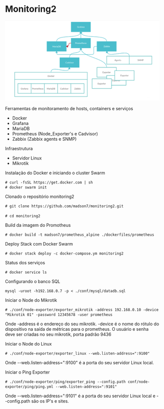 # Monitoring2
 
![](img/schema.png)
 
Ferramentas de monitoramento de hosts, containers e serviços
 
- Docker
- Grafana
- MariaDB
- Prometheus (Node_Exporter's e Cadvisor)
- Zabbix (Zabbix agents e SNMP)
 
Infraestrutura

- Servidor Linux
- Mikrotik
 
Instalação do Docker e iniciando o cluster Swarm
```
# curl -fsSL https://get.docker.com | sh
# docker swarm init
```
 
Clonado o repositório monitoring2
```
# git clone https://github.com/madson7/monitoring2.git
 
# cd monitoring2
```
 
Build da imagem do Promotheus
```
# docker build -t madson7/prometheus_alpine ./dockerfiles/prometheus
```
Deploy Stack com Docker Swarm
```
# docker stack deploy -c docker-compose.ym monitoring2
```
 
Status dos serviços
```
# docker service ls
```
Configurando o banco SQL
```
mysql -uroot -h192.168.0.7 -p < ./conf/mysql/datadb.sql
```
 
Iniciar o Node do Mikrotik
```
# ./conf/node-exporter/exporter_mikrotik -address 192.168.0.10 -device "Mikrotik 01" -password 12345678 -user prometheus
```
Onde -address é o endereço do seu mikrotik. -device é o nome do rótulo do dispositivo na saída de métricas para o prometheus. O usuário e senha deve ser criadas no seu mikrotik, porta padrão 9436
 
Iniciar o Node do Linux
```
# ./conf/node-exporter/exporter_linux --web.listen-address=":9100"
```
Onde --web.listen-address=":9100" é a porta do seu servidor Linux local.
 
Iniciar o Ping Exporter
```
# ./conf/node-exporter/ping/exporter_ping --config.path conf/node-exporter/ping/ping.yml --web.listen-address=":9101"
```
Onde --web.listen-address=":9101" é a porta do seu servidor Linux local e --config.path são os IP's e sites.